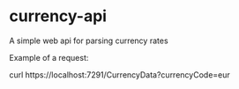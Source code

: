 # currency-api
A simple web api for parsing currency rates


Example of a request:

curl https://localhost:7291/CurrencyData?currencyCode=eur
